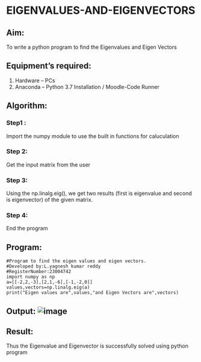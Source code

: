# EIGENVALUES-AND-EIGENVECTORS
## Aim:
To write a python program to find the Eigenvalues and Eigen Vectors
## Equipment’s required:
1. 	Hardware – PCs
2. 	Anaconda – Python 3.7 Installation / Moodle-Code Runner
## Algorithm:
### Step1 : 
Import the numpy module to use the built in functions for caluculation
### Step 2: 
Get the input matrix from the user

### Step 3: 
Using the np.linalg.eig(),  we get two results (first is eigenvalue and second is eigenvector) of the given matrix.
### Step 4: 
End the program


## Program:                                                                                                                                                                                    
```
#Program to find the eigen values and eigen vectors.
#Developed by:L.yagnesh kumar reddy 
#RegisterNumber:23004742
import numpy as np
a=[[-2,2,-3],[2,1,-6],[-1,-2,0]]
values,vectors=np.linalg.eig(a)
print("Eigen values are",values,"and Eigen Vectors are",vectors)

```
## Output:                                                                                                                                                                                        ![image](https://github.com/23004742/EIGENVALUES-AND-EIGENVECTORS/assets/150319318/dac797b2-53c9-4f66-9096-7da50ff0f24c)



## Result:
Thus the Eigenvalue and Eigenvector is successfully solved using python program

